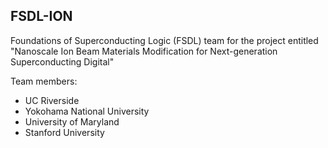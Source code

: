 ## FSDL-ION

Foundations of Superconducting Logic (FSDL) team for the project entitled "Nanoscale Ion Beam Materials Modification for Next-generation Superconducting Digital"

Team members:
* UC Riverside
* Yokohama National University
* University of Maryland
* Stanford University

<!--

**Here are some ideas to get you started:**

🙋‍♀️ A short introduction - what is your organization all about?
🌈 Contribution guidelines - how can the community get involved?
👩‍💻 Useful resources - where can the community find your docs? Is there anything else the community should know?
🍿 Fun facts - what does your team eat for breakfast?
🧙 Remember, you can do mighty things with the power of [Markdown](https://docs.github.com/github/writing-on-github/getting-started-with-writing-and-formatting-on-github/basic-writing-and-formatting-syntax)
-->
